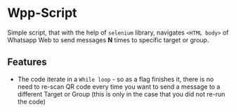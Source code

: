 # Wpp-Script
Simple script, that with the help of `selenium` library, navigates `<HTML body>` of Whatsapp Web to send messages **N** times to specific target or group. 

## Features
- The code iterate in a `While loop` - so as a flag finishes it, there is no need to re-scan QR code every time you want to send a             message to a different Target or Group (this is only in the case that you did not re-run the code) 
